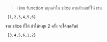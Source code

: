 > เขียน function หมุนค่าใน slice ตามตัวเลขที่ให้ เช่น

~~~
 [1,2,3,4,5,6]
~~~

จาก slice ที่ให้ ถ้าให้หมุน 2 ครั้ง จะได้ผลลัพธ์

~~~
 [3,4,5,6,1,2]
~~~